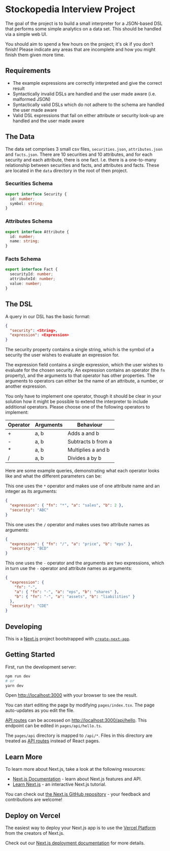 # Stockopedia Interview Project

The goal of the project is to build a small interpreter for a JSON-based DSL that performs some simple analytics on a data set. This should be handled via a simple web UI.

You should aim to spend a few hours on the project; it's ok if you don't finish! Please indicate any areas that are incomplete and how you might finish them given more time.

## Requirements

- The example expressions are correctly interpreted and give the correct result
- Syntactically invalid DSLs are handled and the user made aware (i.e. malformed JSON)
- Syntactically valid DSLs which do not adhere to the schema are handled the user made aware
- Valid DSL expressions that fail on either attribute or security look-up are handled and the user made aware

## The Data

The data set comprises 3 small csv files, `securities.json`,
`attributes.json` and `facts.json`. There are 10 securities and 10 attributes, and for each
security and each attribute, there is one fact. I.e. there is a one-to-many relationship between
securities and facts, and attributes and facts. These are located in the `data` directory in the root of then project.

### Securities Schema

```typescript
export interface Security {
  id: number;
  symbol: string;
}
```

### Attributes Schema

```typescript
export interface Attribute {
  id: number;
  name: string;
}
```

### Facts Schema

```typescript
export interface Fact {
  securityId: number;
  attributeId: number;
  value: number;
}
```

## The DSL

A query in our DSL has the basic format:

```json
{
  "security": <String>,
  "expression": <Expression>
}
```

The security property contains a single string, which is the symbol of a security the user wishes
to evaluate an expression for.

The expression field contains a single expression, which the user wishes to evaluate for the
chosen security. An expression contains an operator (the `fn` property), and the arguments to
that operator has other properties. The arguments to operators can either be the name of an
attribute, a number, or another expression.

You only have to implement one operator, though it should be clear in your solution
how it might be possible to extend the interpreter to include additional operators. Please choose
one of the following operators to implement:

| Operator | Arguments | Behaviour          |
| -------- | --------- | ------------------ |
| +        | a, b      | Adds a and b       |
| -        | a, b      | Subtracts b from a |
| \*       | a, b      | Multiplies a and b |
| /        | a, b      | Divides a by b     |

Here are some example queries, demonstrating what each operator looks like and what the different
parameters can be:

This one uses the `*` operator and makes use of one attribute name and an integer as its arguments:

```json
{
  "expression": { "fn": "*", "a": "sales", "b": 2 },
  "security": "ABC"
}
```

This one uses the `/` operator and makes uses two attribute names as arguments:

```json
{
  "expression": { "fn": "/", "a": "price", "b": "eps" },
  "security": "BCD"
}
```

This one uses the `-` operator and the arguments are two expressions, which in turn use the `-`
operator and attribute names as arguments:

```json
{
  "expression": {
    "fn": "-",
    "a": { "fn": "-", "a": "eps", "b": "shares" },
    "b": { "fn": "-", "a": "assets", "b": "liabilities" }
  },
  "security": "CDE"
}
```

## Developing

This is a [Next.js](https://nextjs.org/) project bootstrapped with [`create-next-app`](https://github.com/vercel/next.js/tree/canary/packages/create-next-app).

## Getting Started

First, run the development server:

```bash
npm run dev
# or
yarn dev
```

Open [http://localhost:3000](http://localhost:3000) with your browser to see the result.

You can start editing the page by modifying `pages/index.tsx`. The page auto-updates as you edit the file.

[API routes](https://nextjs.org/docs/api-routes/introduction) can be accessed on [http://localhost:3000/api/hello](http://localhost:3000/api/hello). This endpoint can be edited in `pages/api/hello.ts`.

The `pages/api` directory is mapped to `/api/*`. Files in this directory are treated as [API routes](https://nextjs.org/docs/api-routes/introduction) instead of React pages.

## Learn More

To learn more about Next.js, take a look at the following resources:

- [Next.js Documentation](https://nextjs.org/docs) - learn about Next.js features and API.
- [Learn Next.js](https://nextjs.org/learn) - an interactive Next.js tutorial.

You can check out [the Next.js GitHub repository](https://github.com/vercel/next.js/) - your feedback and contributions are welcome!

## Deploy on Vercel

The easiest way to deploy your Next.js app is to use the [Vercel Platform](https://vercel.com/new?utm_medium=default-template&filter=next.js&utm_source=create-next-app&utm_campaign=create-next-app-readme) from the creators of Next.js.

Check out our [Next.js deployment documentation](https://nextjs.org/docs/deployment) for more details.
